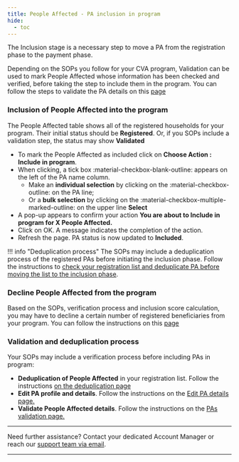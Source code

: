 ```yaml
---
title: People Affected - PA inclusion in program
hide:
  - toc
---
```

The Inclusion stage is a necessary step to move a PA from the registration phase to the payment phase.

Depending on the SOPs you follow for your CVA program, Validation can be used to mark People Affected whose information has been checked and verified, before taking the step to include them in the program. You can follow the steps to validate the PA details on this [page](./registration-validate-pa.md/)

### Inclusion of People Affected into the program

The People Affected table shows all of the registered households for your program. Their initial status should be **Registered**. Or, if you SOPs include a validation step, the status may show **Validated**

- To mark the People Affected as included click on **Choose Action : Include in program**.
- When clicking, a tick box :material-checkbox-blank-outline: appears on the left of the PA name column.
  - Make an **individual selection** by clicking on the :material-checkbox-outline: on the PA line;
  - Or a **bulk selection** by clicking on the :material-checkbox-multiple-marked-outline: on the upper line **Select**
- A pop-up appears to confirm your action **You are about to Include in program for X People Affected.**
- Click on OK. A message indicates the completion of the action.
- Refresh the page. PA status is now updated to **Included**.


!!! info "Deduplication process"
    The SOPs may include a deduplication process of the registered PAs before initiating the inclusion phase. Follow the instructions to [check your registration list and deduplicate PA before moving the list to the inclusion phase](./registration-deduplication.md).

### Decline People Affected from the program

Based on the SOPs, verification process and inclusion score calculation, you may have to decline a certain number of registered beneficiaries from your program.
You can follow the instructions on this [page](./registration-reject-pa.md)

### Validation and deduplication process

Your SOPs may include a verification process before including PAs in program:

- **Deduplication of People Affected** in your registration list. Follow the instructions [on the deduplication page](../registration/registration-deduplication.md)
- **Edit PA profile and details**. Follow the instructions on the [Edit PA details page.](./edit-pa-profile.md)
- **Validate People Affected details**. Follow the instructions on the [PAs validation page.](./registration-validate-pa.md)

___
Need further assistance? Contact your dedicated Account Manager or reach our [support team via email](mailto:support@121.global).
___
